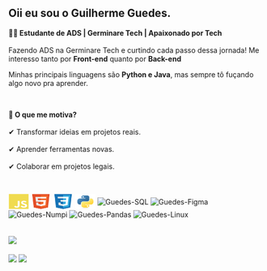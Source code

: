 ## Oii eu sou o Guilherme Guedes.

<p><b>👨‍💻 Estudante de ADS | Germinare Tech | Apaixonado por Tech <br></b>
<br>
Fazendo ADS na Germinare Tech e curtindo cada passo dessa jornada! Me interesso tanto por <b>Front-end</b> quanto por <b>Back-end</b></p>

<p>Minhas principais linguagens são <b>Python e Java</b>, mas sempre tô fuçando algo novo pra aprender.</p>

<br>

<div> 
  <p><b>🌟 O que me motiva?</b><br>
  <br>
  ✔ Transformar ideias em projetos reais. <br>
  <br>  
  ✔ Aprender ferramentas novas.<br>
  <br>
  ✔ Colaborar em projetos legais.</p>
</div>


##

<div style="display: inline_block"><br>
  <img align="center" alt="Guedes-Js" height="30" width="40" src="https://raw.githubusercontent.com/devicons/devicon/master/icons/javascript/javascript-plain.svg">
  <img align="center" alt="Guedes-HTML" height="30" width="40" src="https://raw.githubusercontent.com/devicons/devicon/master/icons/html5/html5-original.svg">
  <img align="center" alt="Guedes-CSS" height="30" width="40" src="https://raw.githubusercontent.com/devicons/devicon/master/icons/css3/css3-original.svg">
  <img align="center" alt="Guedes-Python" height="30" width="40" src="https://raw.githubusercontent.com/devicons/devicon/master/icons/python/python-original.svg">
  <img align="center" alt="Guedes-SQL" height="30" width="40" src="https://cdn.jsdelivr.net/gh/devicons/devicon@latest/icons/azuresqldatabase/azuresqldatabase-original.svg">
  <img align="center" alt="Guedes-Figma" height="30" width="40" src="https://cdn.jsdelivr.net/gh/devicons/devicon@latest/icons/figma/figma-original.svg">
  <img align="center" alt="Guedes-Numpi" height="30" width="40" src="https://cdn.jsdelivr.net/gh/devicons/devicon@latest/icons/numpy/numpy-original.svg">
  <img align="center" alt="Guedes-Pandas" height="30" width="40" src="https://cdn.jsdelivr.net/gh/devicons/devicon@latest/icons/pandas/pandas-original.svg">
  <img align="center" alt="Guedes-Linux" height="30" width="40" src="https://cdn.jsdelivr.net/gh/devicons/devicon@latest/icons/linux/linux-original.svg">
</div>

<br>
<br>

<div>
  <img height="180mm" src="https://github-readme-stats.vercel.app/api?username=GuedesTech&show_icons=true&theme=dark&include_all_commits=true&count_private=true"/>  
</div>

<br>

<div> 
  <a href="https://instagram.com/guedeesk" target="_blank"><img src="https://img.shields.io/badge/-Instagram-%23E4405F?style=for-the-badge&logo=instagram&logoColor=white" target="_blank"></a>
  <a href = "mailto:guilhermeguedes350@gmail.com"><img src="https://img.shields.io/badge/-Gmail-%23333?style=for-the-badge&logo=gmail&logoColor=white" target="_blank"></a>
</div>
